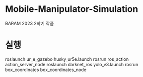 # Mobile-Manipulator-Simulation
BARAM 2023 2학기 작품

# 실행

roslaunch ur_e_gazebo husky_ur5e.launch
rosrun ros_action action_server_node
roslaunch darknet_ros yolo_v3.launch
rosrun box_coordinates box_coordinates_node
